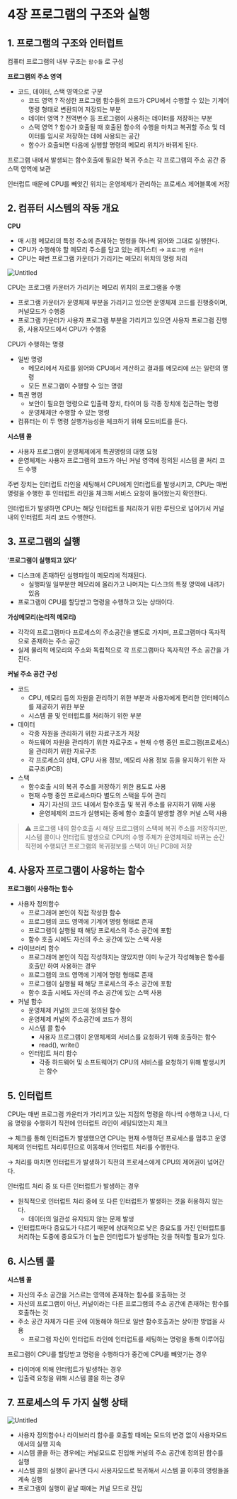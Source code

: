 # 4장 프로그램의 구조와 실행

## 1. 프로그램의 구조와 인터럽트

컴퓨터 프로그램의 내부 구조는 `함수들` 로 구성

**프로그램의 주소 영역**

- 코드, 데이터, 스택 영역으로 구분
    - 코드 영역 ? 작성한 프로그램 함수들의 코드가 CPU에서 수행할 수 있는 기계어 명령 형태로 변환되어 저장되는 부분
    - 데이터 영역 ? 전역변수 등 프로그램이 사용하는 데이터를 저장하는 부분
    - 스택 영역 ? 함수가 호출될 때 호출된 함수의 수행을 마치고 복귀할 주소 및 데이터를 임시로 저장하는 데에 사용되는 공간
    - 함수가 호출되면 다음에 실행할 명령의 메모리 위치가 바뀌게 된다.

프로그램 내에서 발생되는 함수호출에 필요한 복귀 주소는 각 프로그램의 주소 공간 중 스택 영역에 보관

인터럽트 때문에 CPU를 빼앗긴 위치는 운영체제가 관리하는 프로세스 제어블록에 저장

## 2. 컴퓨터 시스템의 작동 개요

**CPU**

- 매 시점 메모리의 특정 주소에 존재하는 명령을 하나씩 읽어와 그대로 실행한다.
- CPU가 수행해야 할 메모리 주소를 담고 있는 레지스터 → `프로그램 카운터`
- CPU는 매번 프로그램 카운터가 가리키는 메모리 위치의 명령 처리

![Untitled](https://s3-us-west-2.amazonaws.com/secure.notion-static.com/3d853e27-09c5-4652-8e99-c0ffce58dfd6/Untitled.png)

CPU는 프로그램 카운터가 가리키는 메모리 위치의 프로그램을 수행

- 프로그램 카운터가 운영체제 부분을 가리키고 있으면 운영체제 코드를 진행중이며, 커널모드가 수행중
- 프로그램 카운터가 사용자 프로그램 부분을 가리키고 있으면 사용자 프로그램 진행 중, 사용자모드에서 CPU가 수행중

CPU가 수행하는 명령

- 일반 명령
    - 메모리에서 자료를 읽어와 CPU에서 계산하고 결과를 메모리에 쓰는 일련의 명령
    - 모든 프로그램이 수행할 수 있는 명령
- 특권 명령
    - 보안이 필요한 명령으로 입출력 장치, 타이머 등 각종 장치에 접근하는 명령
    - 운영체제만 수행할 수 있는 명령
- 컴퓨터는 이 두 명령 실행가능성을 체크하기 위해 모드비트를 둔다.

**시스템 콜**

- 사용자 프로그램이 운영체제에게 특권명령의 대행 요청
- 운영체제는 사용자 프로그램의 코드가 아닌 커널 영역에 정의된 시스템 콜 처리 코드 수행

주변 장치는 인터럽트 라인을 세팅해서 CPU에게 인터럽트를 발생시키고, CPU는 매번 명령을 수행한 후 인터럽트 라인을 체크해 서비스 요청이 들어왔는지 확인한다.

인터럽트가 발생하면 CPU는 해당 인터럽트를 처리하기 위한 루틴으로 넘어가서 커널 내의 인터럽트 처리 코드 수행한다.

## 3. 프로그램의 실행

‘**프로그램이 실행되고 있다’**

- 디스크에 존재하던 실행파일이 메모리에 적재된다.
    - 실행파일 일부분만 메모리에 올라가고 나머지는 디스크의 특정 영역에 내려가 있음
- 프로그램이 CPU를 할당받고 명령을 수행하고 있는 상태이다.

**가상메모리(논리적 메모리)**

- 각각의 프로그램마다 프로세스의 주소공간을 별도로 가지며, 프로그램마다 독자적으로 존재하는 주소 공간
- 실제 물리적 메모리의 주소와 독립적으로 각 프로그램마다 독자적인 주소 공간을 가진다.

**커널 주소 공간 구성**

- 코드
    - CPU, 메모리 등의 자원을 관리하기 위한 부분과 사용자에게 편리한 인터페이스를 제공하기 위한 부분
    - 시스템 콜 및 인터럽트를 처리하기 위한 부분
- 데이터
    - 각종 자원을 관리하기 위한 자료구조가 저장
    - 하드웨어 자원을 관리하기 위한 자료구조 + 현재 수행 중인 프로그램(프로세스)을 관리하기 위한 자료구조
    - 각 프로세스의 상태, CPU 사용 정보, 메모리 사용 정보 등을 유지하기 위한 자료구조(PCB)
- 스택
    - 함수호출 시의 복귀 주소를 저장하기 위한 용도로 사용
    - 현재 수행 중인 프로세스마다 별도의 스택을 두어 관리
        - 자기 자신의 코드 내에서 함수호출 및 복귀 주소를 유지하기 위해 사용
        - 운영체제의 코드가 실행되는 중에 함수 호출이 발생할 경우 커널 스택 사용

> ⚠️ 프로그램 내의 함수호출 시 해당 프로그램의 스택에 복귀 주소를 저장하지만, 시스템 콜이나 인터럽트 발생으로 CPU의 수행 주체가 운영체제로 바뀌는 순간 직전에 수행되던 프로그램의 복귀정보를 스택이 아닌 PCB에 저장
>

## 4. 사용자 프로그램이 사용하는 함수

**프로그램이 사용하는 함수**

- 사용자 정의함수
    - 프로그래머 본인이 직접 작성한 함수
    - 프로그램의 코드 영역에 기계어 명령 형태로 존재
    - 프로그램이 실행될 때 해당 프로세스의 주소 공간에 포함
    - 함수 호출 시에도 자신의 주소 공간에 있는 스택 사용
- 라이브러리 함수
    - 프로그래머 본인이 직접 작성하지는 않았지만 이미 누군가 작성해놓은 함수를 호출만 하여 사용하는 경우
    - 프로그램의 코드 영역에 기계어 명령 형태로 존재
    - 프로그램이 실행될 때 해당 프로세스의 주소 공간에 포함
    - 함수 호출 시에도 자신의 주소 공간에 있는 스택 사용
- 커널 함수
    - 운영체제 커널의 코드에 정의된 함수
    - 운영체제 커널의 주소공간에 코드가 정의
    - 시스템 콜 함수
        - 사용자 프로그램이 운영체제의 서비스를 요청하기 위해 호출하는 함수
        - read(), write()
    - 인터럽트 처리 함수
        - 각종 하드웨어 및 소프트웨어가 CPU의 서비스를 요청하기 위해 발생시키는 함수

## 5. 인터럽트

CPU는 매번 프로그램 카운터가 가리키고 있는 지점의 명령을 하나씩 수행하고 나서, 다음 명령을 수행하기 직전에 인터럽트 라인이 세팅되었는지 체크

→ 체크를 통해 인터럽트가 발생했으면 CPU는 현재 수행하던 프로세스를 멈추고 운영체제의 인터럽트 처리루틴으로 이동해서 인터럽트 처리를 수행한다.

→ 처리를 마치면 인터럽트가 발생하기 직전의 프로세스에게 CPU의 제어권이 넘어간다.

인터럽트 처리 중 또 다른 인터럽트가 발생하는 경우

- 원칙적으로 인터럽트 처리 중에 또 다른 인터럽트가 발생하는 것을 허용하지 않는다.
    - 데이터의 일관성 유지되지 않는 문제 발생
- 인터럽트마다 중요도가 다르기 때문에 상대적으로 낮은 중요도를 가진 인터럽트를 처리하는 도중에 중요도가 더 높은 인터럽트가 발생하는 것을 허락할 필요가 있다.

## 6. 시스템 콜

**시스템 콜**

- 자신의 주소 공간을 거스르는 영역에 존재하는 함수를 호출하는 것
- 자신의 프로그램이 아닌, 커널이라는 다른 프로그램의 주소 공간에 존재하는 함수를 호출하는 것
- 주소 공간 자체가 다른 곳에 이동해야 하므로 일반 함수호출과는 상이한 방법을 사용
    - 프로그램 자신이 인터럽트 라인에 인터럽트를 세팅하는 명령을 통해 이루어짐

프로그램이 CPU를 할당받고 명령을 수행하다가 중간에 CPU를 빼앗기는 경우

- 타이머에 의해 인터럽트가 발생하는 경우
- 입출력 요청을 위해 시스템 콜을 하는 경우

## 7. 프로세스의 두 가지 실행 상태

![Untitled](https://s3-us-west-2.amazonaws.com/secure.notion-static.com/cc118971-8d1c-4960-93df-191e85b814f5/Untitled.png)

- 사용자 정의함수나 라이브러리 함수를 호출할 때에는 모드의 변경 없이 사용자모드에서의 실행 지속
- 시스템 콜을 하는 경우에는 커널모드로 진입해 커널의 주소 공간에 정의된 함수를 실행
- 시스템 콜의 실행이 끝나면 다시 사용자모드로 복귀해서 시스템 콜 이후의 명령들을 계속 실행
- 프로그램이 실행이 끝날 때에는 커널 모드로 진입
